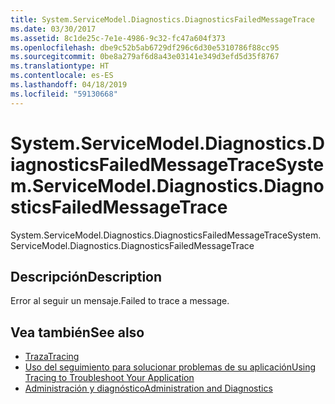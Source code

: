 ```yaml
---
title: System.ServiceModel.Diagnostics.DiagnosticsFailedMessageTrace
ms.date: 03/30/2017
ms.assetid: 8c1de25c-7e1e-4986-9c32-fc47a604f373
ms.openlocfilehash: dbe9c52b5ab6729df296c6d30e5310786f88cc95
ms.sourcegitcommit: 0be8a279af6d8a43e03141e349d3efd5d35f8767
ms.translationtype: HT
ms.contentlocale: es-ES
ms.lasthandoff: 04/18/2019
ms.locfileid: "59130668"
---
```

# <a name="systemservicemodeldiagnosticsdiagnosticsfailedmessagetrace"></a><span data-ttu-id="44fd9-102">System.ServiceModel.Diagnostics.DiagnosticsFailedMessageTrace</span><span class="sxs-lookup"><span data-stu-id="44fd9-102">System.ServiceModel.Diagnostics.DiagnosticsFailedMessageTrace</span></span>
<span data-ttu-id="44fd9-103">System.ServiceModel.Diagnostics.DiagnosticsFailedMessageTrace</span><span class="sxs-lookup"><span data-stu-id="44fd9-103">System.ServiceModel.Diagnostics.DiagnosticsFailedMessageTrace</span></span>  
  
## <a name="description"></a><span data-ttu-id="44fd9-104">Descripción</span><span class="sxs-lookup"><span data-stu-id="44fd9-104">Description</span></span>  
 <span data-ttu-id="44fd9-105">Error al seguir un mensaje.</span><span class="sxs-lookup"><span data-stu-id="44fd9-105">Failed to trace a message.</span></span>  
  
## <a name="see-also"></a><span data-ttu-id="44fd9-106">Vea también</span><span class="sxs-lookup"><span data-stu-id="44fd9-106">See also</span></span>

- [<span data-ttu-id="44fd9-107">Traza</span><span class="sxs-lookup"><span data-stu-id="44fd9-107">Tracing</span></span>](../../../../../docs/framework/wcf/diagnostics/tracing/index.md)
- [<span data-ttu-id="44fd9-108">Uso del seguimiento para solucionar problemas de su aplicación</span><span class="sxs-lookup"><span data-stu-id="44fd9-108">Using Tracing to Troubleshoot Your Application</span></span>](../../../../../docs/framework/wcf/diagnostics/tracing/using-tracing-to-troubleshoot-your-application.md)
- [<span data-ttu-id="44fd9-109">Administración y diagnóstico</span><span class="sxs-lookup"><span data-stu-id="44fd9-109">Administration and Diagnostics</span></span>](../../../../../docs/framework/wcf/diagnostics/index.md)
